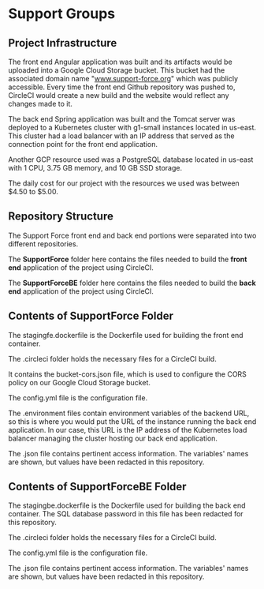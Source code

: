 # Support Groups

## Project Infrastructure

The front end Angular application was built and its artifacts would be uploaded into a Google Cloud Storage bucket. This bucket had the associated domain name "www.support-force.org" which was publicly accessible. Every time the front end Github repository was pushed to, CircleCI would create a new build and the website would reflect any changes made to it.

The back end Spring application was built and the Tomcat server was deployed to a Kubernetes cluster with g1-small instances located in us-east. This cluster had a load balancer with an IP address that served as the connection point for the front end application.

Another GCP resource used was a PostgreSQL database located in us-east with 1 CPU, 3.75 GB memory, and 10 GB SSD storage.

The daily cost for our project with the resources we used was between $4.50 to $5.00.

## Repository Structure

The Support Force front end and back end portions were separated into two different repositories. 

The **SupportForce** folder here contains the files needed to build the **front end** application of the project using CircleCI. 

The **SupportForceBE** folder here contains the files needed to build the **back end** application of the project using CircleCI.

## Contents of SupportForce Folder

The stagingfe.dockerfile is the Dockerfile used for building the front end container.

The .circleci folder holds the necessary files for a CircleCI build. 

It contains the bucket-cors.json file, which is used to configure the CORS policy on our Google Cloud Storage bucket. 

The config.yml file is the configuration file. 

The .environment files contain environment variables of the backend URL, so this is where you would put the URL of the instance running the back end application. In our case, this URL is the IP address of the Kubernetes load balancer managing the cluster hosting our back end application. 

The .json file contains pertinent access information. The variables' names are shown, but values have been redacted in this repository.

## Contents of SupportForceBE Folder

The stagingbe.dockerfile is the Dockerfile used for building the back end container. The SQL database password in this file has been redacted for this repository.

The .circleci folder holds the necessary files for a CircleCI build. 

The config.yml file is the configuration file. 

The .json file contains pertinent access information. The variables' names are shown, but values have been redacted in this repository.
